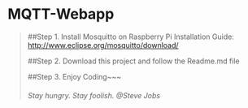 # MQTT-Webapp
>##Step 1. Install Mosquitto on Raspberry Pi
>Installation Guide: http://www.eclipse.org/mosquitto/download/
>
>##Step 2. Download this project and follow the Readme.md file
>
>##Step 3. Enjoy Coding~~~
>
>
><h6>Stay hungry. Stay foolish. @Steve Jobs</h6>

